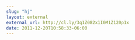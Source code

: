 ```yaml
---
slug: "hj"
layout: external
external_url: http://cl.ly/3q1Z082x1I0M1Z120p1x
date: 2011-12-20T10:58:33-06:00
---
```

